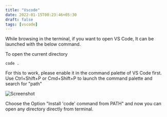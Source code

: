 ```yaml
---
title: "Vscode"
date: 2022-01-15T00:23:46+05:30
draft: false
tags: [vscode]
---
```


While browsing in the terminal, if you want to open VS Code, It can be launched with the below command. 

To open the current directory
```
code .
```
For this to work, please enable it in the command palette of VS Code first. 
Use Ctrl+Shift+P or Cmd+Shift+P to launch the command palette and search for "path"


![Screenshot](/images/2022-01-15-00-53-33.png)

Choose the Option "Install 'code' command from PATH" and now you can open any directory directly from terminal. 